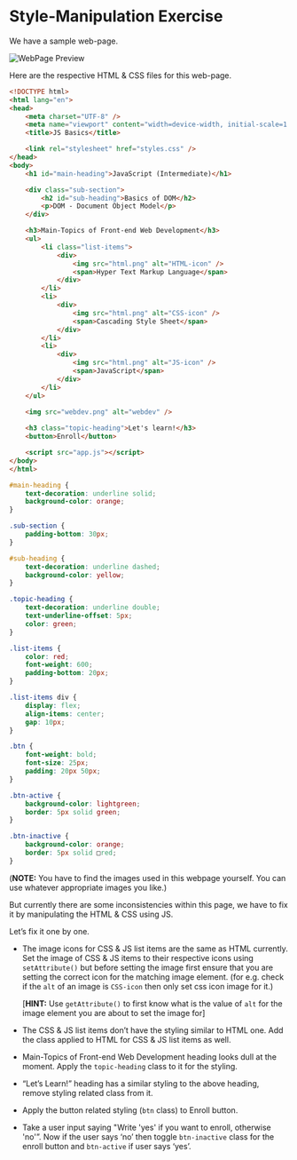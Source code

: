 # Style-Manipulation Exercise

We have a sample web-page.

![WebPage Preview](../../images/webpage.png)

Here are the respective HTML & CSS files for this web-page.

``` HTML
<!DOCTYPE html>
<html lang="en">
<head>
    <meta charset="UTF-8" />
    <meta name="viewport" content="width=device-width, initial-scale=1.0" />
    <title>JS Basics</title>

    <link rel="stylesheet" href="styles.css" />
</head>
<body>
    <h1 id="main-heading">JavaScript (Intermediate)</h1>

    <div class="sub-section">
        <h2 id="sub-heading">Basics of DOM</h2>
        <p>DOM - Document Object Model</p>
    </div>

    <h3>Main-Topics of Front-end Web Development</h3>
    <ul>
        <li class="list-items">
            <div>
                <img src="html.png" alt="HTML-icon" />
                <span>Hyper Text Markup Language</span>
            </div>
        </li>
        <li>
            <div>
                <img src="html.png" alt="CSS-icon" />
                <span>Cascading Style Sheet</span>
            </div>
        </li>
        <li>
            <div>
                <img src="html.png" alt="JS-icon" />
                <span>JavaScript</span>
            </div>
        </li>
    </ul>

    <img src="webdev.png" alt="webdev" />
    
    <h3 class="topic-heading">Let's learn!</h3>
    <button>Enroll</button>

    <script src="app.js"></script>
</body>
</html> 
```

``` CSS
#main-heading {
    text-decoration: underline solid;
    background-color: orange;
}

.sub-section {
    padding-bottom: 30px;
}

#sub-heading {
    text-decoration: underline dashed;
    background-color: yellow;
}

.topic-heading {
    text-decoration: underline double;
    text-underline-offset: 5px;
    color: green;
}

.list-items {
    color: red;
    font-weight: 600;
    padding-bottom: 20px;
}

.list-items div {
    display: flex;
    align-items: center;
    gap: 10px;
}

.btn {
    font-weight: bold;
    font-size: 25px;
    padding: 20px 50px;
}

.btn-active {
    background-color: lightgreen;
    border: 5px solid green;
}

.btn-inactive {
    background-color: orange;
    border: 5px solid □red;
}
```

(**NOTE:** You have to find the images used in this webpage yourself. You can use whatever appropriate images you like.)

But currently there are some inconsistencies within this page, we have to fix it by manipulating the HTML & CSS using JS.

Let’s fix it one by one.

- The image icons for CSS & JS list items are the same as HTML currently. Set the image of CSS & JS items to their respective icons using `setAttribute()` but before setting the image first ensure that you are setting the correct icon for the matching image element. (for e.g. check if the `alt` of an image is `CSS-icon` then only set css icon image for it.)
    
    [**HINT:** Use `getAttribute()` to first know what is the value of `alt` for the image element you are about to set the image for]
    
- The CSS & JS list items don’t have the styling similar to HTML one. Add the class applied to HTML for CSS & JS list items as well.
- Main-Topics of Front-end Web Development heading looks dull at the moment. Apply the `topic-heading` class to it for the styling.
- “Let’s Learn!” heading has a similar styling to the above heading, remove styling related class from it.
- Apply the button related styling (`btn` class) to Enroll button.
- Take a user input saying "Write 'yes' if you want to enroll, otherwise 'no'”.  Now if the user says ‘no’ then toggle `btn-inactive` class for the enroll button and `btn-active` if user says ‘yes’.

<!-- [Answer](https://www.notion.so/Answer-20725c56e8154b2c8d1d9e39e50c0c29?pvs=21) -->